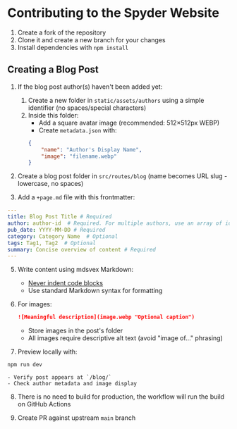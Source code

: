 # Contributing to the Spyder Website

1. Create a fork of the repository
2. Clone it and create a new branch for your changes
3. Install dependencies with `npm install`

## Creating a Blog Post

1. If the blog post author(s) haven't been added yet:
    1. Create a new folder in `static/assets/authors` using a simple identifier (no spaces/special characters)
    2. Inside this folder:
        - Add a square avatar image (recommended: 512×512px WEBP)
        - Create `metadata.json` with:
        ```json
        {
            "name": "Author's Display Name",
            "image": "filename.webp"
        }
        ```

2. Create a blog post folder in `src/routes/blog` (name becomes URL slug - lowercase, no spaces)
3. Add a `+page.md` file with this frontmatter:
```yaml
---
title: Blog Post Title # Required
author: author-id  # Required. For multiple authors, use an array of identifiers
pub_date: YYYY-MM-DD # Required
category: Category Name  # Optional
tags: Tag1, Tag2  # Optional
summary: Concise overview of content # Required
---
```

5. Write content using mdsvex Markdown:
    - [Never indent code blocks](https://mdsvex.pngwn.io/docs#limitations)
    - Use standard Markdown syntax for formatting

6. For images:
    ```markdown
    ![Meaningful description](image.webp "Optional caption")
    ```
    - Store images in the post's folder
    - All images require descriptive alt text (avoid "image of..." phrasing)

7. Preview locally with:
```bash
npm run dev
```
    - Verify post appears at `/blog/`
    - Check author metadata and image display

8. There is no need to build for production, the workflow will run the build on GitHub Actions

9. Create PR against upstream `main` branch
